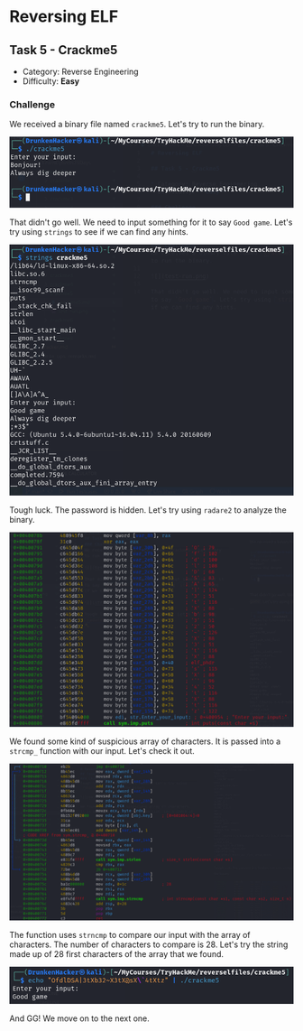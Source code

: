 # Reversing ELF

## Task 5 - Crackme5

* Category: Reverse Engineering
* Difficulty: **Easy**

### Challenge

We received a binary file named `crackme5`. Let's try to run the binary.

![](test-run.png)

That didn't go well. We need to input something for it to say `Good game`. Let's try using `strings` to see if we can find any hints.

![](strings-binary.png)

Tough luck. The password is hidden. Let's try using `radare2` to analyze the binary.

![](main-function.png)

We found some kind of suspicious array of characters. It is passed into a `strcmp_` function with our input. Let's check it out.

![](strcmp_-function.png)

The function uses `strncmp` to compare our input with the array of characters. The number of characters to compare is 28. Let's try the string made up of 28 first characters of the array that we found.

![](success.png)

And GG! We move on to the next one.